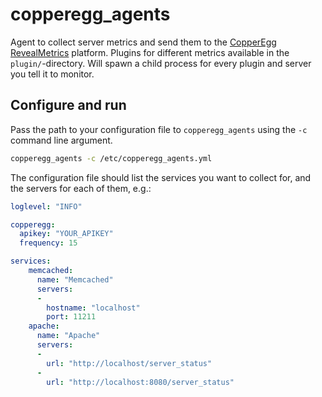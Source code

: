 copperegg_agents
================
Agent to collect server metrics and send them to the [CopperEgg RevealMetrics](http://copperegg.com/) platform.
Plugins for different metrics available in the `plugin/`-directory.
Will spawn a child process for every plugin and server you tell it to monitor.

Configure and run
-----------------
Pass the path to your configuration file to `copperegg_agents` using the `-c` command line argument.
```sh
copperegg_agents -c /etc/copperegg_agents.yml
```

The configuration file should list the services you want to collect for, and the servers for each of them, e.g.:
```yml
loglevel: "INFO"

copperegg:
  apikey: "YOUR_APIKEY"
  frequency: 15

services:
    memcached:
      name: "Memcached"
      servers:
      -
        hostname: "localhost"
        port: 11211
    apache:
      name: "Apache"
      servers:
      -
        url: "http://localhost/server_status"
      -
        url: "http://localhost:8080/server_status"
```
